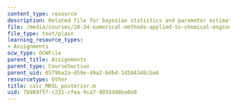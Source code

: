 ```yaml
---
content_type: resource
description: Related file for bayesian statistics and parameter estimation.
file: /media/courses/10-34-numerical-methods-applied-to-chemical-engineering-fall-2005/7b989f5fc231cfea9ca79855d48ba0a9_calc_MRSL_posterior.m
file_type: text/plain
learning_resource_types:
- Assignments
ocw_type: OCWFile
parent_title: Assignments
parent_type: CourseSection
parent_uid: 6579ba2a-d59e-49a2-b4b4-14584348cba6
resourcetype: Other
title: calc_MRSL_posterior.m
uid: 7b989f5f-c231-cfea-9ca7-9855d48ba0a9
---
```

